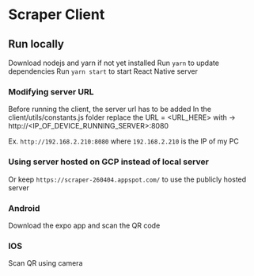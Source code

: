 # Scraper Client
## Run locally
Download nodejs and yarn if not yet installed
Run `yarn` to update dependencies
Run `yarn start` to start React Native server

### Modifying server URL
Before running the client, the server url has to be added
In the client/utils/constants.js folder replace the URL = <URL_HERE> with -> http://<IP_OF_DEVICE_RUNNING_SERVER>:8080

Ex. `http://192.168.2.210:8080` where `192.168.2.210` is the IP of my PC


### Using server hosted on GCP instead of local server
Or keep `https://scraper-260404.appspot.com/` to use the publicly hosted server

### Android
Download the expo app and scan the QR code

### IOS
Scan QR using camera
